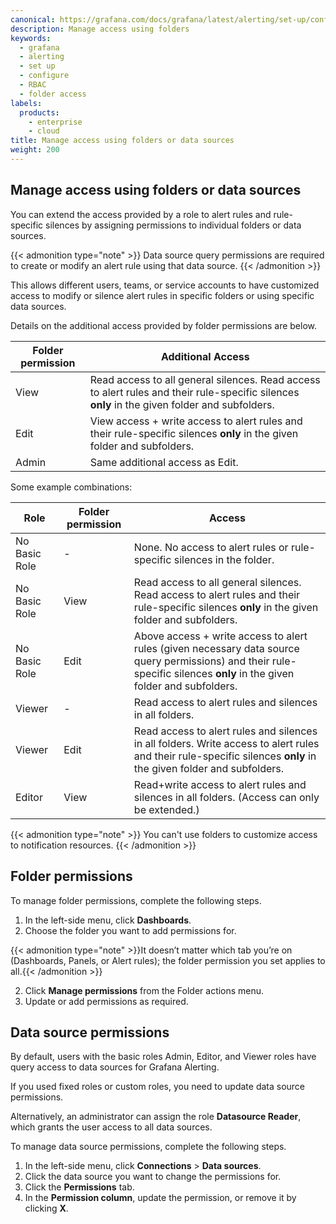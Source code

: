 ```yaml
---
canonical: https://grafana.com/docs/grafana/latest/alerting/set-up/configure-rbac/access-folders/
description: Manage access using folders
keywords:
  - grafana
  - alerting
  - set up
  - configure
  - RBAC
  - folder access
labels:
  products:
    - enterprise
    - cloud
title: Manage access using folders or data sources
weight: 200
---
```


## Manage access using folders or data sources

You can extend the access provided by a role to alert rules and rule-specific silences by assigning permissions to individual folders or data sources.

{{< admonition type="note" >}}
Data source query permissions are required to create or modify an alert rule using that data source.
{{< /admonition >}}

This allows different users, teams, or service accounts to have customized access to modify or silence alert rules in specific folders or using specific data sources.

Details on the additional access provided by folder permissions are below.

| Folder permission | Additional Access                                                                                                                             |
| ----------------- | --------------------------------------------------------------------------------------------------------------------------------------------- |
| View              | Read access to all general silences. Read access to alert rules and their rule-specific silences **only** in the given folder and subfolders. |
| Edit              | View access + write access to alert rules and their rule-specific silences **only** in the given folder and subfolders.                       |
| Admin             | Same additional access as Edit.                                                                                                               |

Some example combinations:

| Role          | Folder permission | Access                                                                                                                                                                   |
| ------------- | ----------------- | ------------------------------------------------------------------------------------------------------------------------------------------------------------------------ |
| No Basic Role | -                 | None. No access to alert rules or rule-specific silences in the folder.                                                                                                  |
| No Basic Role | View              | Read access to all general silences. Read access to alert rules and their rule-specific silences **only** in the given folder and subfolders.                            |
| No Basic Role | Edit              | Above access + write access to alert rules (given necessary data source query permissions) and their rule-specific silences **only** in the given folder and subfolders. |
| Viewer        | -                 | Read access to alert rules and silences in all folders.                                                                                                                  |
| Viewer        | Edit              | Read access to alert rules and silences in all folders. Write access to alert rules and their rule-specific silences **only** in the given folder and subfolders.        |
| Editor        | View              | Read+write access to alert rules and silences in all folders. (Access can only be extended.)                                                                             |

{{< admonition type="note" >}}
You can't use folders to customize access to notification resources.
{{< /admonition >}}

## Folder permissions

To manage folder permissions, complete the following steps.

1. In the left-side menu, click **Dashboards**.
1. Choose the folder you want to add permissions for.

{{< admonition type="note" >}}It doesn’t matter which tab you’re on (Dashboards, Panels, or Alert rules); the folder permission you set applies to all.{{< /admonition >}}

2. Click **Manage permissions** from the Folder actions menu.
3. Update or add permissions as required.

## Data source permissions

By default, users with the basic roles Admin, Editor, and Viewer roles have query access to data sources for Grafana Alerting.

If you used fixed roles or custom roles, you need to update data source permissions.

Alternatively, an administrator can assign the role **Datasource Reader**, which grants the user access to all data sources.

To manage data source permissions, complete the following steps.

1. In the left-side menu, click **Connections** > **Data sources**.
1. Click the data source you want to change the permissions for.
1. Click the **Permissions** tab.
1. In the **Permission column**, update the permission, or remove it by clicking **X**.

